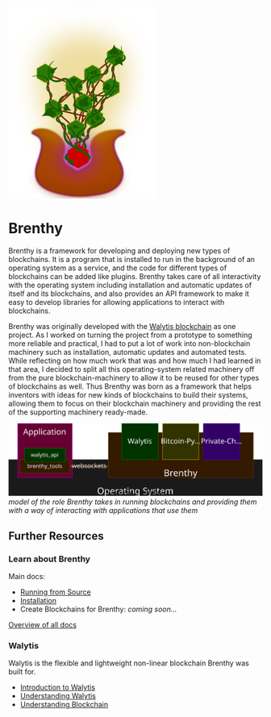 ![](/Graphics/BrenthyIcon.png)

# Brenthy
Brenthy is a framework for developing and deploying new types of blockchains.
It is a program that is installed to run in the background of an operating system as a service, and the code for different types of blockchains can be added like plugins.
Brenthy takes care of all interactivity with the operating system including installation and automatic updates of itself and its blockchains, and also provides an API framework to make it easy to develop libraries for allowing applications to interact with blockchains.

Brenthy was originally developed with the [Walytis blockchain](/Documentation/Walytis/Meaning/IntroductionToWalytis.md) as one project.
As I worked on turning the project from a prototype to something more reliable and practical, I had to put a lot of work into non-blockchain machinery such as installation, automatic updates and automated tests.
While reflecting on how much work that was and how much I had learned in that area, I decided to split all this operating-system related machinery off from the pure blockchain-machinery to allow it to be reused for other types of blockchains as well.
Thus Brenthy was born as a framework that helps inventors with ideas for new kinds of blockchains to build their systems, allowing them to focus on their blockchain machinery and providing the rest of the supporting machinery ready-made.

![](OS-Brenthy-Blockchain-Model.drawio.svg)  
_model of the role Brenthy takes in running blockchains and providing them with a way of interacting with applications that use them_

## Further Resources
### Learn about Brenthy
Main docs:
- [Running from Source](/Documentation/Brenthy/User/RunningFromSource.md)
- [Installation](/Documentation/Brenthy/User/InstallingBrenthy.md)
- Create Blockchains for Brenthy: _coming soon..._

[Overview of all docs](/Documentation/DocsOverview.md)


### Walytis
Walytis is the flexible and lightweight non-linear blockchain Brenthy was built for.
- [Introduction to Walytis](/Documentation/Walytis/Meaning/IntroductionToWalytis.md)
- [Understanding Walytis](/Documentation/Walytis/Meaning/UnderstandingNonlinearBlockchain.md)
- [Understanding Blockchain](/Documentation/Walytis/Meaning/UnderstandingBlockchain.md)

